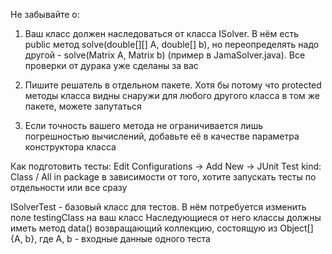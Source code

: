 Не забывайте о:

1) Ваш класс должен наследоваться от класса ISolver. В нём есть public метод solve(double[][] A, double[] b), но переопределять надо другой - solve(Matrix A, Matrix b) (пример в JamaSolver.java). Все проверки от дурака уже сделаны за вас

2) Пишите решатель в отдельном пакете. Хотя бы потому что protected методы класса видны снаружи для любого другого класса в том же пакете, можете запутаться

3) Если точность вашего метода не ограничивается лишь погрешностью вычислений, добавьте её в качестве параметра конструктора класса


Как подготовить тесты:
Edit Configurations -> Add New -> JUnit
Test kind: Class / All in package в зависимости от того, хотите запускать тесты по отдельности или все сразу


ISolverTest - базовый класс для тестов. В нём потребуется изменить поле testingClass на ваш класс
Наследующиеся от него классы должны иметь метод data() возвращающий коллекцию, состоящую из Object[]{A, b}, где A, b - входные данные одного теста
